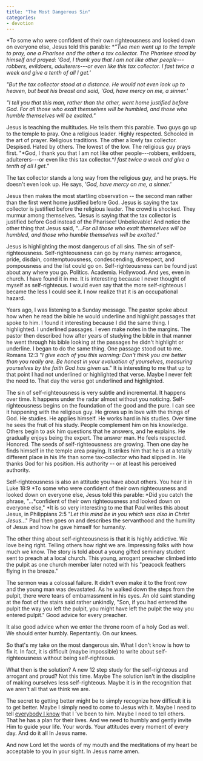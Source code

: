 ```yaml
---
title: "The Most Dangerous Sin"
categories:
- devotion
---
```


*To some who were confident of their own righteousness and looked down on everyone else, Jesus told this parable: **"Two men went up to the temple to pray, one a Pharisee and the other a tax collector. The Pharisee stood by himself and prayed: 'God, I thank you that I am not like other people---robbers, evildoers, adulterers---or even like this tax collector. I fast twice a week and give a tenth of all I get.'*

*"But the tax collector stood at a distance. He would not even look up to heaven, but beat his breast and said, 'God, have mercy on me, a sinner.'*

*"I tell you that this man, rather than the other, went home justified before God. For all those who exalt themselves will be humbled, and those who humble themselves will be exalted."*

Jesus is teaching the multitudes. He tells them this parable. Two guys go up to the temple to pray. One a religious leader. Highly respected. Schooled in the art of prayer. Religious traditions. The other a lowly tax collector. Despised. Hated by others. The lowest of the low. The religious guy prays first. "*God, I thank you that I am not like other people---robbers, evildoers, adulterers---or even like this tax collector.**I fast twice a week and give a tenth of all I get."*

The tax collector stands a long way from the religious guy, and he prays. He doesn't even look up. He says, *'God, have mercy on me, a sinner.'*

Jesus then makes the most startling observation -- the second man rather than the first went home justified before God. Jesus is saying the tax collector is justified before the religious leader. The crowd is shocked. They murmur among themselves. "Jesus is saying that the tax collector is justified before God instead of the Pharisee! Unbelievable! And notice the other thing that Jesus said, "...*For all those who exalt themselves will be humbled, and those who humble themselves will be exalted."*

Jesus is highlighting the most dangerous of all sins. The sin of self-righteousness. Self-righteousness can go by many names: arrogance, pride, disdain, contemptuousness, condescending, disrespect, and pompousness and the list could go on. Self-righteousness can be found just about any where you go. Politics. Academia. Hollywood. And yes, even in church. I have found it in me. It is interesting because I never thought of myself as self-righteous. I would even say that the more self-righteous I became the less I could see it. I now realize that it is an occupational hazard.

Years ago, I was listening to a Sunday message. The pastor spoke about how when he read the bible he would underline and highlight passages that spoke to him. I found it interesting because I did the same thing. I highlighted. I underlined passages. I even make notes in the margins. The pastor then described how after years of studying the bible in that manner he went through his bible looking at the passages he didn't highlight or underline. I began to do the same thing. One passage stood out to me. Romans 12:3 "*I give each of you this warning: Don't think you are better than you really are. Be honest in your evaluation of yourselves, measuring yourselves by the faith God has given us*." It is interesting to me that up to that point I had not underlined or highlighted that verse. Maybe I never felt the need to. That day the verse got underlined and highlighted.

The sin of self-righteousness is very subtle and incremental. It happens over time. It happens under the radar almost without you noticing. Self-righteousness begins on the foundation of the good and the pure. I can see it happening with the religious guy. He grows up in love with the things of God. He studies. He applies himself. He works hard in his studies. Over time he sees the fruit of his study. People complement him on his knowledge. Others begin to ask him questions that he answers, and he explains. He gradually enjoys being the expert. The answer man. He feels respected. Honored. The seeds of self-righteousness are growing. Then one day he finds himself in the temple area praying. It strikes him that he is at a totally different place in his life than some tax-collector who had slipped in. He thanks God for his position. His authority -- or at least his perceived authority.

Self-righteousness is also an attitude you have about others. You hear it in Luke 18:9 *To some who were confident of their own righteousness and looked down on everyone else, Jesus told this parable: *Did you catch the phrase, "...*confident of their own righteousness and looked down on everyone else," *It is so very interesting to me that Paul writes this about Jesus, in Philippians 2:5 "*Let this mind be in you which was also in Christ Jesus*..." Paul then goes on and describes the servanthood and the humility of Jesus and how he gave himself for humanity.

The other thing about self-righteousness is that it is highly addictive. We love being right. Telling others how right we are. Impressing folks with how much we know. The story is told about a young gifted seminary student sent to preach at a local church. This young, arrogant preacher climbed into the pulpit as one church member later noted with his "peacock feathers flying in the breeze."

The sermon was a colossal failure. It didn't even make it to the front row and the young man was devastated. As he walked down the steps from the pulpit, there were tears of embarrassment in his eyes. An old saint standing at the foot of the stairs said rather unkindly, "Son, if you had entered the pulpit the way you left the pulpit, you might have left the pulpit the way you entered pulpit." Good advice for every preacher.

It also good advice when we enter the throne room of a holy God as well. We should enter humbly. Repentantly. On our knees.

So that's my take on the most dangerous sin. What I don't know is how to fix it. In fact, it is difficult (maybe impossible) to write about self-righteousness without being self-righteous.

What then is the solution? A new 12 step study for the self-righteous and arrogant and proud? Not this time. Maybe The solution isn't in the discipline of making ourselves less self-righteous. Maybe it is in the recognition that we aren't all that we think we are.

The secret to getting better might be to simply recognize how difficult it is to get better. Maybe I simply need to come to Jesus with it. Maybe I need to tell [everybody I know](https://www.keylife.org/articles/hanging-with-the-bad-influences-for-fun-and-profit) that I 've been to him. Maybe I need to tell others. That he has a plan for their lives. And we need to humbly and gently invite Him to guide your life. Your words. Your attitudes every moment of every day. And do it all In Jesus name.

And now Lord let the words of my mouth and the meditations of my heart be acceptable to you in your sight. In Jesus name amen.
